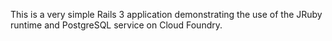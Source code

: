 This is a very simple Rails 3 application demonstrating the use of the
JRuby runtime and PostgreSQL service on Cloud Foundry.
